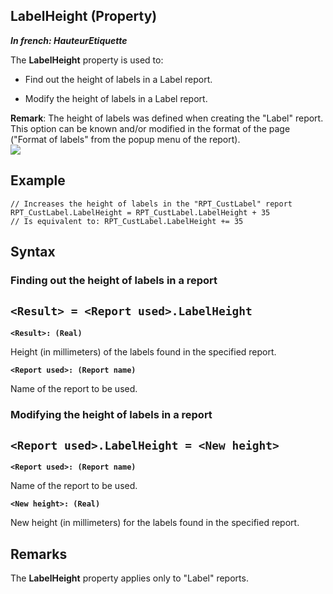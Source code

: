 
## LabelHeight (Property)

***In french: HauteurEtiquette***
	



<a name="XUse"></a>
<a name="Use"></a>
<a name="description"></a>
The **LabelHeight** property is used to:

- Find out the height of labels in a Label report.

- Modify the height of labels in a Label report.




**Remark**: The height of labels was defined when creating the "Label" report. This option can be known and/or modified in the format of the page ("Format of labels" from the popup menu of the report).
<br>![](https://doc.pcsoft.fr/en-US/images/image.awp?langid=3&name=Hauteuretiquette.gif)





<a name="Example1"></a>
<a name="sample_code"></a>

## Example


```wl
// Increases the height of labels in the "RPT_CustLabel" report
RPT_CustLabel.LabelHeight = RPT_CustLabel.LabelHeight + 35
// Is equivalent to: RPT_CustLabel.LabelHeight += 35
```

<a name="XSYNTAX"></a>
<a name="SYNTAX1"></a>

## Syntax

### Finding out the height of labels in a report

`<Result> = <Report used>.LabelHeight`
---

**`<Result>: (Real)`**

Height (in millimeters) of the labels found in the specified report.

**`<Report used>: (Report name)`**

Name of the report to be used.  


<a name="SYNTAX2"></a>

### Modifying the height of labels in a report

`<Report used>.LabelHeight = <New height>`
---

**`<Report used>: (Report name)`**

Name of the report to be used.

**`<New height>: (Real)`**

New height (in millimeters) for the labels found in the specified report.  



<a name="NOTE0"></a>
<a name="NOTE0_1"></a>

## Remarks
The **LabelHeight** property applies only to "Label" reports.


